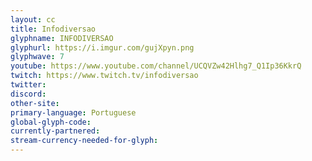 ```yaml
---
layout: cc
title: Infodiversao
glyphname: INFODIVERSAO
glyphurl: https://i.imgur.com/gujXpyn.png
glyphwave: 7
youtube: https://www.youtube.com/channel/UCQVZw42Hlhg7_Q1Ip36KkrQ
twitch: https://www.twitch.tv/infodiversao
twitter: 
discord: 
other-site: 
primary-language: Portuguese
global-glyph-code: 
currently-partnered: 
stream-currency-needed-for-glyph: 
---
```


